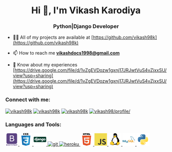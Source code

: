 <h1 align="center">Hi 👋, I'm Vikash Karodiya</h1>
<h3 align="center">Python|Django Developer</h3>

- 👨‍💻 All of my projects are available at [https://github.com/vikash98k](https://github.com/vikash98k)

- 📫 How to reach me **vikashdocs1998@gmail.com**

- 📄 Know about my experiences [https://drive.google.com/file/d/1vZgEVDozw1gxnj17JRJwtVuS4vZjxxSU/view?usp=sharing](https://drive.google.com/file/d/1vZgEVDozw1gxnj17JRJwtVuS4vZjxxSU/view?usp=sharing)

<h3 align="left">Connect with me:</h3>
<p align="left">
<a href="https://linkedin.com/in/vikash98k" target="blank"><img align="center" src="https://raw.githubusercontent.com/rahuldkjain/github-profile-readme-generator/master/src/images/icons/Social/linked-in-alt.svg" alt="vikash98k" height="30" width="40" /></a>
<a href="https://www.codechef.com/users/vikash_98k" target="blank"><img align="center" src="https://cdn.jsdelivr.net/npm/simple-icons@3.1.0/icons/codechef.svg" alt="vikash98k" height="30" width="40" /></a>
<a href="https://www.hackerrank.com/vikash98k" target="blank"><img align="center" src="https://raw.githubusercontent.com/rahuldkjain/github-profile-readme-generator/master/src/images/icons/Social/hackerrank.svg" alt="vikash98k" height="30" width="40" /></a>
<a href="https://auth.geeksforgeeks.org/user/vikash98/profile/" target="blank"><img align="center" src="https://raw.githubusercontent.com/rahuldkjain/github-profile-readme-generator/master/src/images/icons/Social/geeks-for-geeks.svg" alt="vikash98/profile/" height="30" width="40" /></a>
</p>

<h3 align="left">Languages and Tools:</h3>
<p align="left"> <a href="https://getbootstrap.com" target="_blank"> <img src="https://raw.githubusercontent.com/devicons/devicon/master/icons/bootstrap/bootstrap-plain-wordmark.svg" alt="bootstrap" width="40" height="40"/> </a> <a href="https://www.w3schools.com/css/" target="_blank"> <img src="https://raw.githubusercontent.com/devicons/devicon/master/icons/css3/css3-original-wordmark.svg" alt="css3" width="40" height="40"/> </a> <a href="https://www.djangoproject.com/" target="_blank"> <img src="https://raw.githubusercontent.com/devicons/devicon/master/icons/django/django-original.svg" alt="django" width="40" height="40"/> </a> <a href="https://git-scm.com/" target="_blank"> <img src="https://www.vectorlogo.zone/logos/git-scm/git-scm-icon.svg" alt="git" width="40" height="40"/> </a> <a href="https://heroku.com" target="_blank"> <img src="https://www.vectorlogo.zone/logos/heroku/heroku-icon.svg" alt="heroku" width="40" height="40"/> </a> <a href="https://www.w3.org/html/" target="_blank"> <img src="https://raw.githubusercontent.com/devicons/devicon/master/icons/html5/html5-original-wordmark.svg" alt="html5" width="40" height="40"/> </a> <a href="https://developer.mozilla.org/en-US/docs/Web/JavaScript" target="_blank"> <img src="https://raw.githubusercontent.com/devicons/devicon/master/icons/javascript/javascript-original.svg" alt="javascript" width="40" height="40"/> </a> <a href="https://www.linux.org/" target="_blank"> <img src="https://raw.githubusercontent.com/devicons/devicon/master/icons/linux/linux-original.svg" alt="linux" width="40" height="40"/> </a> <a href="https://www.mysql.com/" target="_blank"> <img src="https://raw.githubusercontent.com/devicons/devicon/master/icons/mysql/mysql-original-wordmark.svg" alt="mysql" width="40" height="40"/> </a> <a href="https://www.python.org" target="_blank"> <img src="https://raw.githubusercontent.com/devicons/devicon/master/icons/python/python-original.svg" alt="python" width="40" height="40"/> </a> </p>

